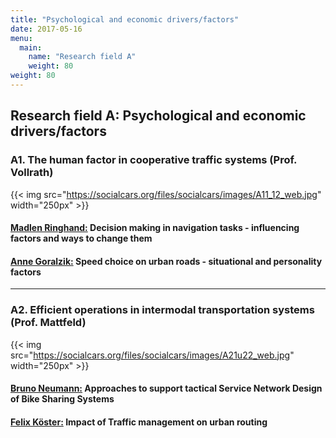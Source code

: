 ```yaml
---
title: "Psychological and economic drivers/factors"
date: 2017-05-16
menu:
  main:
    name: "Research field A"
    weight: 80
weight: 80
---
```


## Research field A: Psychological and economic drivers/factors

### A1. The human factor in cooperative traffic systems (Prof. Vollrath)

{{< img src="https://socialcars.org/files/socialcars/images/A11_12_web.jpg" width="250px" >}}

#### [Madlen Ringhand:](/) Decision making in navigation tasks - influencing factors and ways to change them

#### [Anne Goralzik:](/) Speed choice on urban roads - situational and personality factors

---

### A2. Efficient operations in intermodal transportation systems (Prof. Mattfeld)

{{< img src="https://socialcars.org/files/socialcars/images/A21u22_web.jpg" width="250px" >}}

#### [Bruno Neumann:](/) Approaches to support tactical Service Network Design of Bike Sharing Systems

#### [Felix Köster:](/) Impact of Traffic management on urban routing

